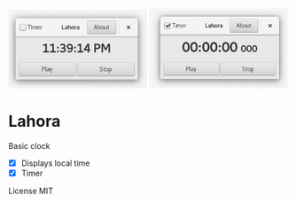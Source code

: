 <center>
    <img src="./Screenshot1.png" width="250px">
    <img src="./Screenshot2.png" width="250px">
</center>

# Lahora

Basic clock

- [x] Displays local time
- [x] Timer

License MIT
